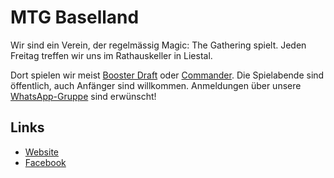 # MTG Baselland

Wir sind ein Verein, der regelmässig Magic: The Gathering spielt. Jeden Freitag treffen wir uns im Rathauskeller in Liestal.

Dort spielen wir meist [Booster Draft](https://magic.wizards.com/de/formats/booster-draft) oder 
[Commander](https://magic.wizards.com/de/formats/commander).
Die Spielabende sind öffentlich, auch Anfänger sind willkommen. Anmeldungen über unsere 
[WhatsApp-Gruppe](https://chat.whatsapp.com/HQ7IINFrZB63esDNRqsIUw) sind erwünscht!


## Links

- [Website](https://mtgbl.ch/)
- [Facebook](https://www.facebook.com/mtgbaselland/)
